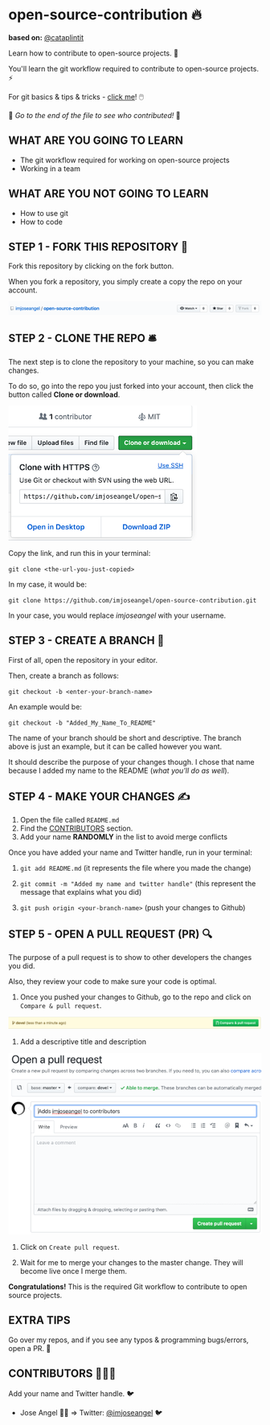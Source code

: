 # open-source-contribution 🔥

**based on:** [@cataplintit](https://github.com/catalinpit/OSS-Contribution)

Learn how to contribute to open-source projects. 🚀

You'll learn the git workflow required to contribute to open-source projects. ⚡

For git basics & tips & tricks - [click me](https://github.com/imjoseangel/open-source-contribution/blob/devel/gittipstricks.md)! 🖱️

👀 _Go to the end of the file to see who contributed!_ 👀

## WHAT ARE YOU GOING TO LEARN

- The git workflow required for working on open-source projects
- Working in a team

## WHAT ARE YOU NOT GOING TO LEARN

- How to use git
- How to code

## STEP 1 - FORK THIS REPOSITORY 🍴

Fork this repository by clicking on the fork button.

When you fork a repository, you simply create a copy the repo on your account.

![fork-example](pics/forkexample.png)

## STEP 2 - CLONE THE REPO 🛎️

The next step is to clone the repository to your machine, so you can make changes.

To do so, go into the repo you just forked into your account, then click the button called **Clone or download**.

![clone-example](pics/clone.png)

Copy the link, and run this in your terminal:

`git clone <the-url-you-just-copied>`

In my case, it would be:

`git clone https://github.com/imjoseangel/open-source-contribution.git`

In your case, you would replace _imjoseangel_ with your username.

## STEP 3 - CREATE A BRANCH 🌲

First of all, open the repository in your editor.

Then, create a branch as follows:

`git checkout -b <enter-your-branch-name>`

An example would be:

`git checkout -b "Added_My_Name_To_README"`

The name of your branch should be short and descriptive. The branch above is just an example, but it can be called however you want.

It should describe the purpose of your changes though. I chose that name because I added my name to the README (_what you'll do as well_).

## STEP 4 - MAKE YOUR CHANGES ✍️

1. Open the file called `README.md`
2. Find the [CONTRIBUTORS](##contributors-) section.
3. Add your name **RANDOMLY** in the list to avoid merge conflicts

Once you have added your name and Twitter handle, run in your terminal:

1. `git add README.md` (it represents the file where you made the change)

2. `git commit -m "Added my name and twitter handle"` (this represent the message that explains what you did)

3. `git push origin <your-branch-name>` (push your changes to Github)

## STEP 5 - OPEN A PULL REQUEST (PR) 🔍

The purpose of a pull request is to show to other developers the changes you did.

Also, they review your code to make sure your code is optimal.

1. Once you pushed your changes to Github, go to the repo and click on `Compare & pull request`.

![open-pr](pics/openprmessage.png)

1. Add a descriptive title and description

![open-pr](pics/openpr.png)

1. Click on `Create pull request`.

2. Wait for me to merge your changes to the master change. They will become live once I merge them.

**Congratulations!** This is the required Git workflow to contribute to open source projects.

## EXTRA TIPS

Go over my repos, and if you see any typos & programming bugs/errors, open a PR. 🥳

## CONTRIBUTORS 🧑‍🤝‍🧑

Add your name and Twitter handle. 🐦

- Jose Angel 🚀💡 => Twitter: [@imjoseangel](https://twitter.com/imjoseangel) 🐦
